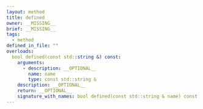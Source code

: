 ```yaml
---
layout: method
title: defined
owner: __MISSING__
brief: __MISSING__
tags:
  - method
defined_in_file: ""
overloads:
  bool defined(const std::string &) const:
    arguments:
      - description: __OPTIONAL__
        name: name
        type: const std::string &
    description: __OPTIONAL__
    return: __OPTIONAL__
    signature_with_names: bool defined(const std::string & name) const
---
```

